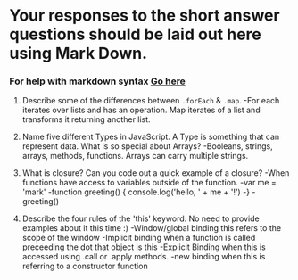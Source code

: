 # Your responses to the short answer questions should be laid out here using Mark Down.
### For help with markdown syntax [Go here](https://github.com/adam-p/markdown-here/wiki/Markdown-Cheatsheet)

1. Describe some of the differences between `.forEach` & `.map`.
-For each iterates over lists and has an operation. Map iterates of a list and transforms it returning another list.
2. Name five different Types in JavaScript. A Type is something that can represent data. What is so special about Arrays?
-Booleans, strings, arrays, methods, functions. Arrays can carry multiple strings.
3. What is closure? Can you code out a quick example of a closure?
-When functions have access to variables outside of the function.
-var me = 'mark'
-function greeting() {
    console.log('hello, ' + me + '!')
-}
-greeting()

4. Describe the four rules of the 'this' keyword. No need to provide examples about it this time :)
-Window/global binding this refers to the scope of the window
-Implicit binding when a function is called preceeding the dot that object is this
-Explicit Binding when this is accessed using .call or .apply methods.
-new binding when this is referring to a constructor function